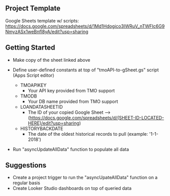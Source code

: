 Project Template
-----------------------------------------
Google Sheets template w/ scripts: https://docs.google.com/spreadsheets/d/1Md1Hdogico3IWRuV_nTWFIc6G9NmyzASx1weBnfl8yA/edit?usp=sharing


Getting Started
-----------------------------------------
- Make copy of the sheet linked above

- Define user-defined constants at top of "tmoAPI-to-gSheet.gs" script (Apps Script editor)
    - TMOAPIKEY
        - Your API key provided from TMO support
    - TMODB
        - Your DB name provided from TMO support
    - LOANDATASHEETID
        - The ID of your copied Google Sheet --> (https://docs.google.com/spreadsheets/d/(SHEET-ID-LOCATED-HERE)/edit?usp=sharing)
    - HISTORYBACKDATE
        - The date of the oldest historical records to pull (example: '1-1-2018')

- Run "asyncUpdateAllData" function to populate all data


Suggestions
-----------------------------------------
- Create a project trigger to run the "asyncUpateAllData" function on a regular basis
- Create Looker Studio dashboards on top of queried data
